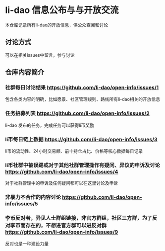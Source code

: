 # li-dao 信息公布与与开放交流

本仓库记录所有li-dao的开放信息，供公众查阅和讨论

## 讨论方式

可以在相关issues中留言，参与讨论

## 仓库内容简介

### 社群每日讨论结果 https://github.com/li-dao/open-info/issues/1
包含各类内容的明确，比如愿景、社区管理规则、路线所有li-dao相关的开放信息

### 任务招募列表 https://github.com/li-dao/open-info/issues/2
li-dao 发布的任务，完成任务可以获得li币奖励

### li币每日链上数据 https://github.com/li-dao/open-info/issues/3
li币的流动性、24小时交易额、前十持仓占比、价格等核心数据每日记录

### li币社群中被误踢或对于其他社群管理操作有疑问、异议的申诉及讨论 https://github.com/li-dao/open-info/issues/4
对于社群管理中的申诉及任何疑问都可以在这里讨论及申诉

### 非暴力不合作的内容讨论 https://github.com/li-dao/open-info/issues/5

### 李币反对者，异见人士群组链接，非官方群组，社区三方群，为了反对李币而存在的，不想进官方群可以进反对群 https://github.com/li-dao/open-info/issues/9
反对也是一种建设力量
